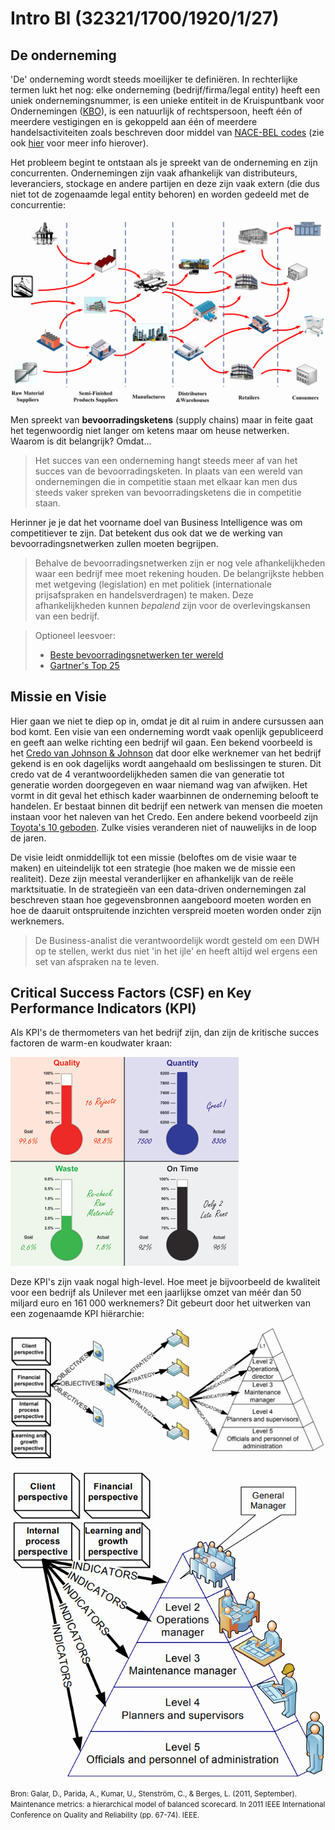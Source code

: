 # Intro BI (32321/1700/1920/1/27)

## De onderneming

'De' onderneming wordt steeds moeilijker te definiëren. In rechterlijke termen lukt het nog: elke onderneming (bedrijf/firma/legal entity) heeft een uniek ondernemingsnummer, is een unieke entiteit in de Kruispuntbank voor Ondernemingen ([KBO](https://economie.fgov.be/nl/themas/ondernemingen/kruispuntbank-van/diensten-voor-iedereen/kruispuntbank-van-0)), is een natuurlijk of rechtspersoon, heeft één of meerdere vestigingen en is gekoppeld aan één of meerdere handelsactiviteiten zoals beschreven door middel van [NACE-BEL codes](https://statbel.fgov.be/sites/default/files/Over_Statbel_FR/Nomenclaturen/NACE-BEL%202008_NL.pdf) (zie ook [hier](https://nl.wikipedia.org/wiki/NACE-code) voor meer info hierover).

Het probleem begint te ontstaan als je spreekt van de onderneming en zijn concurrenten. Ondernemingen zijn vaak afhankelijk van distributeurs, leveranciers, stockage en andere partijen en deze zijn vaak extern (die dus niet tot de zogenaamde legal entity behoren) en worden gedeeld met de concurrentie:

![Bevoorradingsketen](Media/Supply_Chain.png)

Men spreekt van **bevoorradingsketens** (supply chains) maar in feite gaat het tegenwoordig niet langer om ketens maar om heuse netwerken. Waarom is dit belangrijk? Omdat...

> Het succes van een onderneming hangt steeds meer af van het succes van de bevoorradingsketen. In plaats van een wereld van ondernemingen die in competitie staan met elkaar kan men dus steeds vaker spreken van bevoorradingsketens die in competitie staan.

Herinner je je dat het voorname doel van Business Intelligence was om competitiever te zijn. Dat betekent dus ook dat we de werking van bevoorradingsnetwerken zullen moeten begrijpen.

> Behalve de bevoorradingsnetwerken zijn er nog vele afhankelijkheden waar een bedrijf mee moet rekening houden. De belangrijkste hebben met wetgeving (legislation) en met politiek (internationale prijsafspraken en handelsverdragen) te maken. Deze afhankelijkheden kunnen *bepalend* zijn voor de overlevingskansen van een bedrijf.

> Optioneel leesvoer:
> - [Beste bevoorradingsnetwerken ter wereld](https://www.hollingsworthllc.com/best-supply-chains-companies-around-world/)
> - [Gartner's Top 25](https://www.gartner.com/en/supply-chain/research/supply-chain-top-25)

## Missie en Visie

Hier gaan we niet te diep op in, omdat je dit al ruim in andere cursussen aan bod komt. Een visie van een onderneming wordt vaak openlijk gepubliceerd en geeft aan welke richting een bedrijf wil gaan. Een bekend voorbeeld is het [Credo van Johnson & Johnson](https://www.jnj.com/credo/) dat door elke werknemer van het bedrijf gekend is en ook dagelijks wordt aangehaald om beslissingen te sturen. Dit credo vat de 4 verantwoordelijkheden samen die van generatie tot generatie worden doorgegeven en waar niemand wag van afwijken. Het vormt in dit geval het ethisch kader waarbinnen de onderneming belooft te handelen. Er bestaat binnen dit bedrijf een netwerk van mensen die moeten instaan voor het naleven van het Credo. Een andere bekend voorbeeld zijn [Toyota's 10 geboden](https://books.google.be/books?id=qzPoQgAACAAJ&dq=Ten+Commandments+of+Taiichi+Ohno&hl=nl&sa=X&ved=0ahUKEwjstd_ftMvkAhXKJFAKHfOlAAIQ6AEIKTAA). Zulke visies veranderen niet of nauwelijks in de loop de jaren.

De visie leidt onmiddellijk tot een missie (beloftes om de visie waar te maken) en uiteindelijk tot een strategie (hoe maken we de missie een realiteit). Deze zijn meestal veranderlijker en afhankelijk van de reële marktsituatie. In de strategieën van een data-driven ondernemingen zal beschreven staan hoe gegevensbronnen aangeboord moeten worden en hoe de daaruit ontspruitende inzichten verspreid moeten worden onder zijn werknemers.

> De Business-analist die verantwoordelijk wordt gesteld om een DWH op te stellen, werkt dus niet 'in het ijle' en heeft altijd wel ergens een set van afspraken na te leven.

## Critical Success Factors (CSF) en Key Performance Indicators (KPI)

Als KPI's de thermometers van het bedrijf zijn, dan zijn de kritische succes factoren de warm-en koudwater kraan:

![KPI are the thermometers of the enterprise](Media/KPI_thermometer.png)

Deze KPI's zijn vaak nogal high-level. Hoe meet je bijvoorbeeld de kwaliteit voor een bedrijf als Unilever met een jaarlijkse omzet van méér dan 50 miljard euro en 161 000 werknemers? Dit gebeurt door het uitwerken van een zogenaamde KPI hiërarchie:

![KPI Hiërarchie](Media/KPI_Hierarchy.png)

![KPI Hiërarchie 2](Media/KPI_Hierarchy_2.png)

<small>Bron: Galar, D., Parida, A., Kumar, U., Stenström, C., & Berges, L. (2011, September). Maintenance metrics: a hierarchical model of balanced scorecard. In 2011 IEEE International Conference on Quality and Reliability (pp. 67-74). IEEE.</small>
